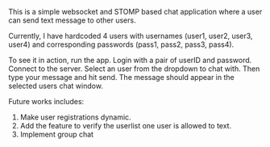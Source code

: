 This is a simple websocket and STOMP based chat application where a user can send text message to other users.

Currently, I have hardcoded 4 users with usernames (user1, user2, user3, user4) and corresponding passwords (pass1, pass2, pass3, pass4). 

To see it in action, run the app. Login with a pair of userID and password. Connect to the server. Select an user from the dropdown to chat with. Then type your message and hit send. The message should appear in the selected users chat window.

Future works includes:
1. Make user registrations dynamic.
2. Add the feature to verify the userlist one user is allowed to text.
3. Implement group chat

